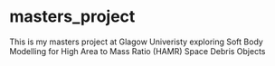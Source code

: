 # masters_project
This is my masters project at Glagow Univeristy exploring Soft Body Modelling for High Area to Mass Ratio (HAMR) Space Debris Objects 
